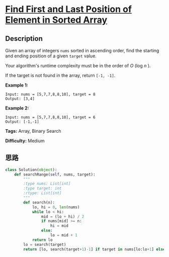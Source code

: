 # [Find First and Last Position of Element in Sorted Array][title]

## Description

Given an array of integers `nums` sorted in ascending order, find the starting
and ending position of a given `target` value.

Your algorithm's runtime complexity must be in the order of _O_ (log _n_ ).

If the target is not found in the array, return `[-1, -1]`.

**Example 1:**
            Input: nums = [5,7,7,8,8,10], target = 8    Output: [3,4]

**Example 2:**
            Input: nums = [5,7,7,8,8,10], target = 6    Output: [-1,-1]


**Tags:** Array, Binary Search

**Difficulty:** Medium

## 思路

``` python
class Solution(object):
    def searchRange(self, nums, target):
        """
        :type nums: List[int]
        :type target: int
        :rtype: List[int]
        """
        def search(n):
            lo, hi = 0, len(nums)
            while lo < hi:
                mid = (lo + hi) / 2
                if nums[mid] >= n:
                    hi = mid
                else:
                    lo = mid + 1
            return lo
        lo = search(target)
        return [lo, search(target+1)-1] if target in nums[lo:lo+1] else [-1, -1]
                
    
        
```

[title]: https://leetcode.com/problems/find-first-and-last-position-of-element-in-sorted-array
